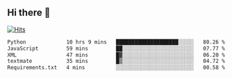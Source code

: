 ## Hi there 👋

<!--
**alihaqberdi/alihaqberdi** is a ✨ _special_ ✨ repository because its `README.md` (this file) appears on your GitHub profile.

Here are some ideas to get you started:

- 🔭 I’m currently working on ...
- 🌱 I’m currently learning ...
- 👯 I’m looking to collaborate on ...
- 🤔 I’m looking for help with ...
- 💬 Ask me about ...
- 📫 How to reach me: ...
- 😄 Pronouns: ...
- ⚡ Fun fact: ...
-->

[![Hits](https://hits.sh/github.com/alihaqberdi.svg)](https://hits.sh/github.com/alihaqberdi/)

<!--START_SECTION:waka-->

```txt
Python             10 hrs 9 mins   ████████████████████░░░░░   80.26 %
JavaScript         59 mins         ██░░░░░░░░░░░░░░░░░░░░░░░   07.77 %
XML                47 mins         █▓░░░░░░░░░░░░░░░░░░░░░░░   06.20 %
textmate           35 mins         █▒░░░░░░░░░░░░░░░░░░░░░░░   04.72 %
Requirements.txt   4 mins          ░░░░░░░░░░░░░░░░░░░░░░░░░   00.58 %
```

<!--END_SECTION:waka-->
